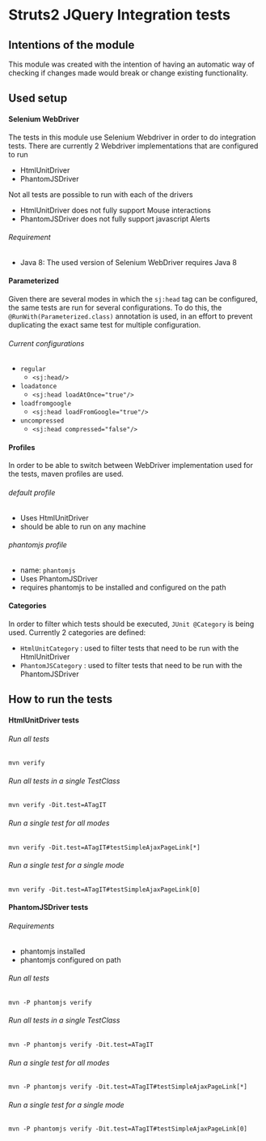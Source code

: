 # Struts2 JQuery Integration tests
## Intentions of the module
This module was created with the intention of having an automatic way of checking if changes made would break or change existing functionality.
## Used setup
#### Selenium WebDriver
The tests in this module use Selenium Webdriver in order to do integration tests.
There are currently 2 Webdriver implementations that are configured to run
- HtmlUnitDriver
- PhantomJSDriver

Not all tests are possible to run with each of the drivers
- HtmlUnitDriver does not fully support Mouse interactions 
- PhantomJSDriver does not fully support javascript Alerts

###### Requirement
* Java 8: The used version of Selenium WebDriver requires Java 8

#### Parameterized
Given there are several modes in which the `sj:head` tag can be configured, the same tests are run for several configurations.
To do this, the `@RunWith(Parameterized.class)` annotation is used, in an effort to prevent duplicating the exact same test for multiple configuration.

###### Current configurations
- `regular`
  - `<sj:head/>`
- `loadatonce`
  - `<sj:head loadAtOnce="true"/>`
- `loadfromgoogle`
  - `<sj:head loadFromGoogle="true"/>`
- `uncompressed`
  - `<sj:head compressed="false"/>`

#### Profiles
In order to be able to switch between WebDriver implementation used for the tests, maven profiles are used.

###### default profile
* Uses HtmlUnitDriver
* should be able to run on any machine

###### phantomjs profile
* name: `phantomjs`
* Uses PhantomJSDriver
* requires phantomjs to be installed and configured on the path

#### Categories
In order to filter which tests should be executed, `JUnit @Category` is being used.
Currently 2 categories are defined:
- `HtmlUnitCategory` : used to filter tests that need to be run with the HtmlUnitDriver
- `PhantomJSCategory` : used to filter tests that need to be run with the PhantomJSDriver

## How to run the tests

#### HtmlUnitDriver tests

###### Run all tests
    mvn verify

###### Run all tests in a single TestClass
    mvn verify -Dit.test=ATagIT

###### Run a single test for all modes
    mvn verify -Dit.test=ATagIT#testSimpleAjaxPageLink[*]

###### Run a single test for a single mode
    mvn verify -Dit.test=ATagIT#testSimpleAjaxPageLink[0]

#### PhantomJSDriver tests

###### Requirements
- phantomjs installed
- phantomjs configured on path

###### Run all tests
    mvn -P phantomjs verify

###### Run all tests in a single TestClass
    mvn -P phantomjs verify -Dit.test=ATagIT

###### Run a single test for all modes
    mvn -P phantomjs verify -Dit.test=ATagIT#testSimpleAjaxPageLink[*]

###### Run a single test for a single mode
    mvn -P phantomjs verify -Dit.test=ATagIT#testSimpleAjaxPageLink[0]

